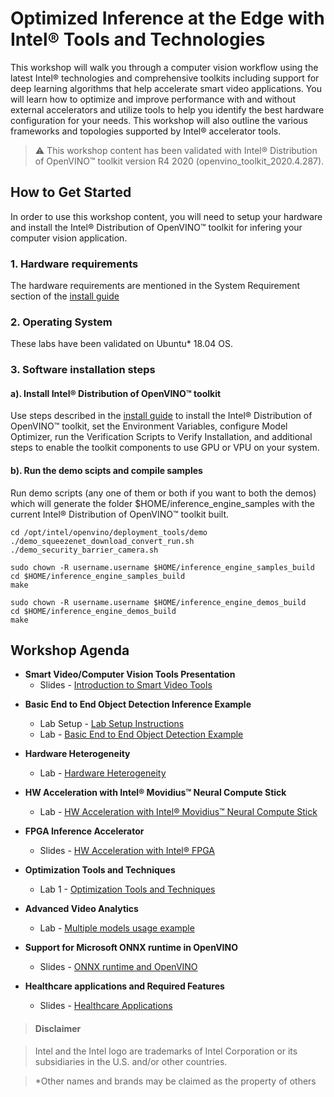 # Optimized Inference at the Edge with Intel® Tools and Technologies 
This workshop will walk you through a computer vision workflow using the latest Intel® technologies and comprehensive toolkits including support for deep learning algorithms that help accelerate smart video applications. You will learn how to optimize and improve performance with and without external accelerators and utilize tools to help you identify the best hardware configuration for your needs. This workshop will also outline the various frameworks and topologies supported by Intel® accelerator tools. 

> :warning: This workshop content has been validated with Intel® Distribution of OpenVINO™ toolkit version R4 2020 (openvino_toolkit_2020.4.287). 

## How to Get Started
   
In order to use this workshop content, you will need to setup your hardware and install the Intel® Distribution of OpenVINO™ toolkit for infering your computer vision application.  
### 1. Hardware requirements
The hardware requirements are mentioned in the System Requirement section of the [install guide](https://software.intel.com/en-us/articles/OpenVINO-Install-Linux)

### 2. Operating System
These labs have been validated on Ubuntu* 18.04 OS. 

### 3. Software installation steps
#### a). Install Intel® Distribution of OpenVINO™ toolkit 
Use steps described in the [install guide](https://software.intel.com/en-us/articles/OpenVINO-Install-Linux)
to install the Intel® Distribution of OpenVINO™ toolkit, set the Environment Variables, configure Model Optimizer, run the Verification Scripts to Verify Installation, and additional steps to enable the toolkit components to use GPU or VPU on your system.

#### b). Run the demo scipts and compile samples
Run demo scripts (any one of them or both if you want to both the demos) which will generate the folder $HOME/inference_engine_samples with the current Intel® Distribution of OpenVINO™ toolkit built. 

	cd /opt/intel/openvino/deployment_tools/demo
	./demo_squeezenet_download_convert_run.sh
	./demo_security_barrier_camera.sh
	
	sudo chown -R username.username $HOME/inference_engine_samples_build
	cd $HOME/inference_engine_samples_build
	make

	sudo chown -R username.username $HOME/inference_engine_demos_build
	cd $HOME/inference_engine_demos_build
	make
	
## Workshop Agenda
* **Smart Video/Computer Vision Tools Presentation**
  - Slides - [Introduction to Smart Video Tools](./presentations/OpenVINO%20in%203%20hours%202020-r4-v2.pdf)
 
 <!---
* **Training a Deep Learning Model**
  - Slides - [Training a Deep Learning Model](./presentations/DL_training_model.pdf)
  - Lab - Training a Deep Learning Model  [[Default](./dl-model-training/README.md)] [[Python](./dl-model-training/Python/Deep_Learning_Tutorial.ipynb)]
 --->
 
* **Basic End to End Object Detection Inference Example**
  <!---- Slides - [Basic End to End Object Detection Example](./presentations/02-03_Basic-End-to-End-Object-Detection-Example_R1_2020.pdf)--->
  - Lab Setup - [Lab Setup Instructions](./Lab_setup.md)
  - Lab - [Basic End to End Object Detection Example](./object-detection/README.md) <!--  [[Python](./object-detection/Python/basic_end_to_end_object_detection.ipynb)] -->

* **Hardware Heterogeneity**
  - Lab - [Hardware Heterogeneity](./hardware-heterogeneity/README.md) <!-- [[Python](./hardware-heterogeneity/Python/hardware-heterogeneity.ipynb)] -->

* **HW Acceleration with Intel® Movidius™ Neural Compute Stick**
  - Lab - [HW Acceleration with Intel® Movidius™ Neural Compute Stick](./HW-Acceleration-with-Movidious-NCS/README.md) <!--[[Python](./HW-Acceleration-with-Movidious-NCS/Python/HW_Acceleration_with_Movidius_NCS.ipynb)] -->
  
* **FPGA Inference Accelerator**
  - Slides - [HW Acceleration with Intel® FPGA](./presentations/FPGA.pdf)

* **Optimization Tools and Techniques** 
  <!---- - Slides - [Optimization Tools and Techniques](./presentations/04-05_Optimization_and_advanced_analytics_R2_2020.pdf) --->
  - Lab 1 - [Optimization Tools and Techniques](./optimization-tools-and-techniques/README.md) <!-- [[Python](./optimization-tools-and-techniques/Python/optimization_tools_and_techniques.ipynb)] -->
  <!---- - Lab 2- [Intel® VTune™ Amplifier tutorial](./optimization-tools-and-techniques/README_VTune.md) --->
  
* **Advanced Video Analytics**
  - Lab - [Multiple models usage example](./advanced-video-analytics/multiple_models.md) <!-- [[Python](./advanced-video-analytics/Python/advanced_video_analytics.ipynb)] -->
<!----  
* **UP²\* AI Vision Development kit as Edge**
  - Setup - [Development machine and Internet Connection Sharing](./up2-vision-kit/dev_machine_setup.md)
  - Lab - [Interact face detection on UP2 kit using Intel® System Studio](./up2-vision-kit/openvino-projects-using-iss2019.md) ---->

<!----
* **Implement Custom Layers for Inference on CPU and Integrated GPU**
  - Slides - [Custom Layer](./presentations/custom_layer.pdf)
  - Lab - [Custom Layer](./custom-layer/README.md)
---->

* **Support for Microsoft ONNX runtime in OpenVINO**
  - Slides - [ONNX runtime and OpenVINO](./presentations/ONNX_runtime_and_OpenVINO.pdf)
  
* **Healthcare applications and Required Features**
  - Slides - [Healthcare Applications](./presentations/Healthcare_presentation.pdf)
  
<!--	
* **Workshop Survey**
  - [Workshop Survey](https://idz.qualtrics.com/jfe/form/SV_a9GvOxtOrOziykB)
  - [Custom Layer Tutorial Survey](https://intelemployee.az1.qualtrics.com/jfe/form/SV_1ZjOKaEIQUM5FpX)
  - [Embedded Vision Summit Workshop Survey](https://intel.az1.qualtrics.com/jfe/form/SV_6RsCwmj6QGD3PAF)
  -->
> #### Disclaimer

> Intel and the Intel logo are trademarks of Intel Corporation or its subsidiaries in the U.S. and/or other countries. 
 
> *Other names and brands may be claimed as the property of others
